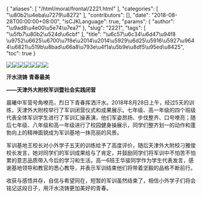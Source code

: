 {
    "aliases": [
        "/html/moral/frontal/2221.html"
    ],
    "categories": [
        "\u80b2\u4eba\u7279\u8272"
    ],
    "contributors": [],
    "date": "2018-08-28T00:00:00+08:00",
    "isCJKLanguage": true,
    "params": {
        "author": "\u9ad8\u4e00\u5e74\u7ea7"
    },
    "slug": "2221",
    "tags": [
        "\u5fb7\u80b2\u524d\u6cbf"
    ],
    "title": "\u6c57\u6c34\u6d47\u94f8  \u9752\u6625\u6700\u7f8e\u2014\u2014\u5929\u6d25\u5916\u5927\u9644\u6821\u519b\u8bad\u66a8\u793e\u4f1a\u5b9e\u8df5\u95ed\u8425",
    "toc": true
}

![](https://cdn.tfls.online/mirror/full/668c721201ae417b8cb854245d3cd8dbb92389b9.jpg)![](https://cdn.tfls.online/mirror/full/e7cbe68482aee086ec86016231f0efb78bae4c25.jpg)![](https://cdn.tfls.online/mirror/full/564ea9407ef46d3b36fe74eae98f7df90417337d.jpg)![](https://cdn.tfls.online/mirror/full/28a722619cf7343877ab3e574a973f0a131d35fa.jpg)![](https://cdn.tfls.online/mirror/full/f59ed971aa69bff44c2c146db4764be11c8d6019.jpg)![](https://cdn.tfls.online/mirror/full/2d9ad2f9321e8d4bac8a7797afd2c6d9ff64457b.jpg)![](https://cdn.tfls.online/mirror/full/dfeeb90d7f63ebd738fc071cc6196aa4dfd475bc.jpg)




  





  





**汗水浇铸** **青春最美**

****——天津外大附校军训暨社会实践闭营****

  





晨曦中军营号角嘹亮，烈日下青春挥洒汗水。2018年8月28日上午，经过5天的训练，天津外大附校举行了军训闭营仪式和成果展示。七年级、高一年级的四个班级代表全体军训学生进行了军训汇操表演，他们军姿昂扬、步伐整齐、口号嘹亮；随后七年级、八年级和高一年级进行了校园健身操展示，同学们整齐划一的动作和蓬勃向上的精神面貌成为军训基地一抹亮丽的风景。 




军训基地王校长对小外学子五天的训练给予了高度评价，随后天津外大附校刁雅俊校长发言，她对同学们的军训成果给与了肯定，并鼓励同学们将军训中不怕苦不怕累的意志品质带入今后的学习和生活。高一6班王华骏同学作为学生代表发言，感谢基地领导和教官的悉心教导，并表示军训结束他们将带着坚毅的品格不断前行。




收获与感悟并存，自信与希望同在，短暂的军训虽然结束了，相信小外学子们将会铭记这段日子，用汗水浇铸更加美好的青春。




  



